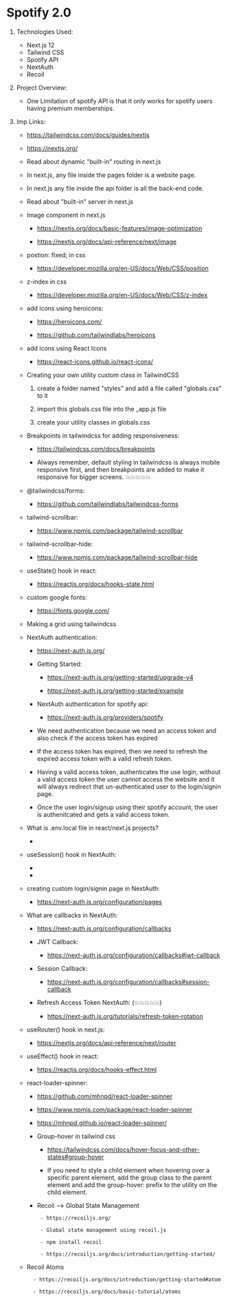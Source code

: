 # Spotify 2.0

1. Technologies Used:

    - Next.js 12
    - Tailwind CSS
    - Spotify API
    - NextAuth
    - Recoil

2. Project Overview:

    - One Limitation of spotify API is that it only works for spotify users having premium memberships.

3. Imp Links:

    - https://tailwindcss.com/docs/guides/nextjs

    - https://nextjs.org/

    - Read about dynamic "built-in" routing in next.js

    - In next.js, any file inside the pages folder is a website page.

    - In next.js any file inside the api folder is all the back-end code.

    - Read about "built-in" server in next.js
    
    - Image component in next.js
    
        - https://nextjs.org/docs/basic-features/image-optimization
        
        - https://nextjs.org/docs/api-reference/next/image
    
    - postion: fixed; in css  

        - https://developer.mozilla.org/en-US/docs/Web/CSS/position

    - z-index in css 

        - https://developer.mozilla.org/en-US/docs/Web/CSS/z-index
    
    - add icons using heroicons:

        - https://heroicons.com/

        - https://github.com/tailwindlabs/heroicons

    - add icons using React Icons

        - https://react-icons.github.io/react-icons/
    
    - Creating your own utility custom class in TailwindCSS

        1. create a folder named "styles" and add a file called "globals.css" to it

        2. import this globals.css file into the _app.js file

        3. create your utility classes in globals.css

    - Breakpoints in tailwindcss for adding responsiveness:

        - https://tailwindcss.com/docs/breakpoints

        - Always remember, default styling in tailwindcss is always mobile responsive first, and then breakpoints are added to make it 
        responsive for bigger screens. 💥💥💥💥💥
    
    - @tailwindcss/forms:

        - https://github.com/tailwindlabs/tailwindcss-forms
    
    - tailwind-scrollbar:

        - https://www.npmjs.com/package/tailwind-scrollbar
    
    - tailwind-scrollbar-hide:

        - https://www.npmjs.com/package/tailwind-scrollbar-hide
    
    - useState() hook in react:

        - https://reactjs.org/docs/hooks-state.html
    
    - custom google fonts:

        - https://fonts.google.com/

    - Making a grid using tailwindcss

    - NextAuth authentication:

        - https://next-auth.js.org/

        - Getting Started:

            - https://next-auth.js.org/getting-started/upgrade-v4

            - https://next-auth.js.org/getting-started/example

        - NextAuth authentication for spotify api:

            - https://next-auth.js.org/providers/spotify

        - We need authentication because we need an access token and also check if the access token has expired

        - If the access token has expired, then we need to refresh the expired access token with a valid refresh token.

        - Having a valid access token, authenticates the use login, without a valid access token the user cannot access the 
        website and it will always redirect that un-authenticated user to the login/signin page.

        - Once the user login/signup using their spotify account, the user is authenitcated and gets a valid access token.

    - What is .env.local file in react/next.js projects?

        - 
    
    - useSession() hook in NextAuth:

        -

        - 
    
    - creating custom login/signin page in NextAuth:

        - https://next-auth.js.org/configuration/pages
    
    - What are callbacks in NextAuth:

        - https://next-auth.js.org/configuration/callbacks

        - JWT Callback:

            - https://next-auth.js.org/configuration/callbacks#jwt-callback
        
        - Session Callback:
            
            - https://next-auth.js.org/configuration/callbacks#session-callback
        
        - Refresh Access Token NextAuth: (💥💥💥💥💥)
            
            - https://next-auth.js.org/tutorials/refresh-token-rotation
        
    - useRouter() hook in next.js:

        - https://nextjs.org/docs/api-reference/next/router
    
    - useEffect() hook in react:

        - https://reactjs.org/docs/hooks-effect.html
    
   - react-loader-spinner:

        - https://github.com/mhnpd/react-loader-spinner

        - https://www.npmjs.com/package/react-loader-spinner

        - https://mhnpd.github.io/react-loader-spinner/

     - Group-hover in tailwind css   
    
        - https://tailwindcss.com/docs/hover-focus-and-other-states#group-hover

        - If you need to style a child element when hovering over a specific parent element, add the group class to the parent element and add the group-hover: prefix to the utility on the child element.
    
     - Recoil --> Global State Management

            - https://recoiljs.org/

            - Global state management using recoil.js

            - npm install recoil

            - https://recoiljs.org/docs/introduction/getting-started/

    - Recoil Atoms
            
            - https://recoiljs.org/docs/introduction/getting-started#atom
            
            - https://recoiljs.org/docs/basic-tutorial/atoms
